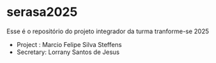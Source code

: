 # serasa2025
Esse é o repositório do projeto integrador da turma tranforme-se 2025


- Project : Marcio Felipe Silva Steffens
 - Secretary: Lorrany Santos de Jesus 
